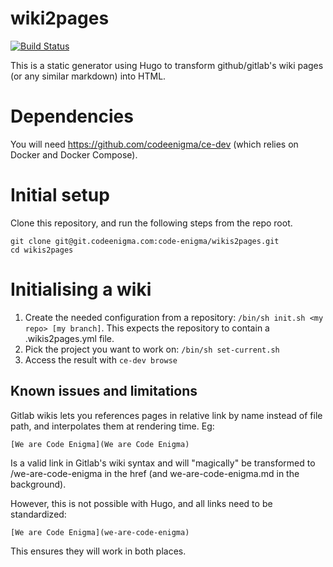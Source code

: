 # wiki2pages

[![Build Status](https://api.travis-ci.com/codeenigma/wikis2pages.svg?branch=master)](https://api.travis-ci.com/codeenigma/wikis2pages.svg?branch=master)

This is a static generator using Hugo to transform github/gitlab's wiki pages (or any similar markdown) into HTML.

# Dependencies
You will need https://github.com/codeenigma/ce-dev (which relies on Docker and Docker Compose).

# Initial setup

Clone this repository, and run the following steps from the repo root.

```
git clone git@git.codeenigma.com:code-enigma/wikis2pages.git
cd wikis2pages
```

# Initialising a wiki

1. Create the needed configuration from a repository: `/bin/sh init.sh <my repo> [my branch]`. This expects the repository to contain a .wikis2pages.yml file.
2. Pick the project you want to work on: `/bin/sh set-current.sh`
3. Access the result with `ce-dev browse`

## Known issues and limitations
Gitlab wikis lets you references pages in relative link by name instead of file path, and interpolates them at rendering time.
Eg:

```
[We are Code Enigma](We are Code Enigma)
```
Is a valid link in Gitlab's wiki syntax and will "magically" be transformed to /we-are-code-enigma in the href (and we-are-code-enigma.md in the background).

However, this is not possible with Hugo, and all links need to be standardized:

```
[We are Code Enigma](we-are-code-enigma)
```
This ensures they will work in both places.